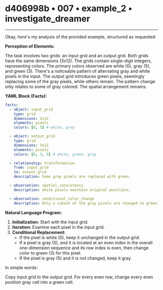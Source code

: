 # d406998b • 007 • example_2 • investigate_dreamer

---
Okay, here's my analysis of the provided example, structured as requested:

**Perception of Elements:**

The task involves two grids: an input grid and an output grid. Both grids have the same dimensions (3x12). The grids contain single-digit integers, representing colors. The primary colors observed are white (0), gray (5), and green (3). There's a noticeable pattern of alternating gray and white pixels in the input. The output grid introduces green pixels, seemingly replacing some of the gray pixels, while others remain. The pattern change only relates to some of gray colored. The spatial arrangement remains.

**YAML Block (Facts):**



```yaml
facts:
  - object: input_grid
    type: grid
    dimensions: 3x12
    elements: pixels
    colors: [0, 5] # white, gray

  - object: output_grid
    type: grid
    dimensions: 3x12
    elements: pixels
    colors: [0, 3, 5] # white, green, gray

  - relationship: transformation
    from: input_grid
    to: output_grid
    description: Some gray pixels are replaced with green.

  - observation: spatial_consistency
    description: white pixels maintain original positions.

  - observation: conditional_color_change
    description: Only a subset of the gray pixels are changed to green
```



**Natural Language Program:**

1.  **Initialization:** Start with the input grid.
2.  **Iteration:** Examine each pixel in the input grid.
3.  **Conditional Replacement**:
      *   If the pixel is white (0), keep it unchanged in the output grid.
      *  If a pixel is gray (5), and it is located at an even index in the overall one-dimension sequence and its row index is even, then change color to green (3) for this pixel.
      *    If the pixel is gray (5) and it is not changed, keep it gray.

In simple words:

Copy input grid to the output grid. For every even row, change every even position gray cell into a green cell.

